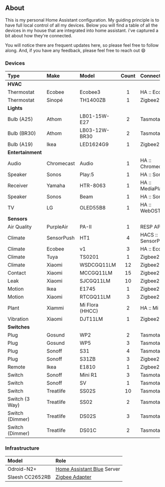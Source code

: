 ## About

This is my personal Home Assistant configuration. My guiding principle is to have
full local control of all my devices. Below you will find a table of all the devices
in my house that are integrated into home assistant. i've captured a bit about how
they're connected.

You will notice there are frequent updates here, so please feel free to follow along.
And, if you have any feedback, please feel free to reach out :smile:

### Devices

| Type              | Make       | Model           | Count | Connectivity       |
| :---              | :---       | :---            | :--:  | :--                |
| **HVAC**                                                                      |
| Thermostat        | Ecobee     | Ecobee3         | 1     | HA :: Ecobee       |
| Thermostat        | Sinopé     | TH1400ZB        | 1     | Zigbee2MQTT        |
| **Lights**                                                                    |
| Bulb (A25)        | Athom      | LB01-15W-E27    | 2     | Tasmota            |
| Bulb (BR30)       | Athom      | LB03-12W-BR30   | 2     | Tasmota            |
| Bulb (A19)        | Ikea       | LED1624G9       | 1     | Zigbee2MQTT        |
| **Entertainment**                                                             |
| Audio             | Chromecast | Audio           | 1     | HA :: Chromecast   |
| Speaker           | Sonos      | Play:5          | 1     | HA :: Sonos        |
| Receiver          | Yamaha     | HTR-8063        | 1     | HA :: MediaPlayers |
| Speaker           | Sonos      | Beam            | 1     | HA :: Sonos        |
| TV                | LG         | OLED55B8        | 1     | HA :: WebOSTV      |
| **Sensors**                                                                   |
| Air Quality       | PurpleAir  | PA-II           | 1     | RESP API           |
| Climate           | SensorPush | HT1             | 4     | HACS :: SensorPush |
| Climate           | Ecobee     | v1              | 3     | HA :: Ecobee       |
| Climate           | Tuya       | TS0201          | 1     | Zigbee2MQTT        |
| Climate           | Xiaomi     | WSDCGQ11LM      | 12    | Zigbee2MQTT        |
| Contact           | Xiaomi     | MCCGQ11LM       | 15    | Zigbee2MQTT        |
| Leak              | Xiaomi     | SJCGQ11LM       | 10    | Zigbee2MQTT        |
| Motion            | Ikea       | E1745           | 1     | Zigbee2MQTT        |
| Motion            | Xiaomi     | RTCGQ11LM       | 3     | Zigbee2MQTT        |
| Plant             | Xiammi     | Mi Flora (HHCC) | 2     | HA :: Mi Flora     |
| Vibration         | Xiaomi     | DJT11LM         | 1     | Zigbee2MQTT        |
| **Switches**                                                                  |
| Plug              | Gosund     | WP2             | 2     | Tasmota            |
| Plug              | Gosund     | WP5             | 3     | Tasmota            |
| Plug              | Sonoff     | S31             | 4     | Tasmota            |
| Plug              | Sonoff     | S31ZB           | 3     | Zigbee2MQTT        |
| Remote            | Ikea       | E1810           | 1     | Zigbee2MQTT        |
| Switch            | Sonoff     | Mini R1         | 3     | Tasmota            |
| Switch            | Sonoff     | SV              | 1     | Tasmota            |
| Switch            | Treatlife  | SS02S           | 10    | Tasmota            |
| Switch (3 Way)    | Treatlife  | SS02            | 2     | Tasmota            |
| Switch (Dimmer)   | Treatlife  | DS02S           | 3     | Tasmota            |
| Switch (Dimmer)   | Treatlife  | DS01C           | 2     | Tasmota            |

 ### Infrastructure

 | Model           | Role                                                              |
 | :---            | :---                                                              |
 | Odroid-N2+      | [Home Assistant Blue](https://www.home-assistant.io/blue/) Server | 
 | Slaesh CC2652RB | [Zigbee Adapter ](https://slae.sh/projects/cc2652/)               |